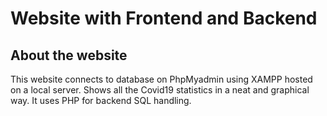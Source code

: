 # Website with Frontend and Backend

## About the website
This website connects to database on PhpMyadmin using XAMPP hosted on a local server. Shows all the Covid19 statistics in a neat
and graphical way. It uses PHP for backend SQL handling.